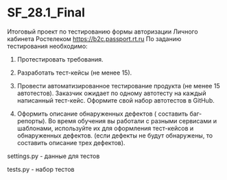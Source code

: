 # SF_28.1_Final
Итоговый проект по тестированию формы авторизации Личного кабинета Ростелеком https://b2c.passport.rt.ru
По заданию тестирования необходимо:

1. Протестировать требования.

2. Разработать тест-кейсы (не менее 15).

3. Провести автоматизированное тестирование продукта (не менее 15 автотестов). Заказчик ожидает по одному автотесту на каждый написанный тест-кейс. Оформите свой набор   автотестов в GitHub.

4. Оформить описание обнаруженных дефектов ( составить баг-репорты). Во время обучения вы работали с разными сервисами и шаблонами, используйте их для оформления тест-кейсов и обнаруженных дефектов. (если дефекты не будут обнаружены, то составить описание трех дефектов).

settings.py - данные для тестов

tests.py - набор тестов
